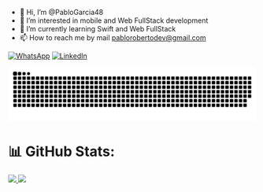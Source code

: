 - 👋 Hi, I’m @PabloGarcia48
- 👀 I’m interested in mobile and Web FullStack development
- 🌱 I’m currently learning Swift and Web FullStack
- 📫 How to reach me by mail pablorobertodev@gmail.com
  
[![WhatsApp](https://img.shields.io/badge/WhatsApp-25D366?style=for-the-badge&logo=whatsapp&logoColor=white)](https://api.whatsapp.com/send?phone=5551993482929)
[![LinkedIn](https://img.shields.io/badge/LinkedIn-0077B5?style=for-the-badge&logo=linkedin&logoColor=white)](https://www.linkedin.com/in/pablogarciadev/)
<!---
PabloGarcia48/PabloGarcia48 is a ✨ special ✨ repository because its `README.md` (this file) appears on your GitHub profile.
You can click the Preview link to take a look at your changes.
--->

<div align="center">
  <img  src="https://github.com/1999AZZAR/1999AZZAR/blob/main/resources/img/grid-snake.svg"
       alt="snake" /></a>
</div>



# 📊 GitHub Stats:
<div align="left">
  <a href="https://github.com/marccelo125">
  <img height="140em" src="https://github-readme-stats.vercel.app/api?username=PabloGarcia48&show_icons=true&theme=dracula&include_all_commits=true&count_private=true"/_>
  <img height="140em" src="https://github-readme-stats.vercel.app/api/top-langs/?username=PabloGarcia48&layout=compact&langs_count=7&theme=dracula"/_>
</div>

